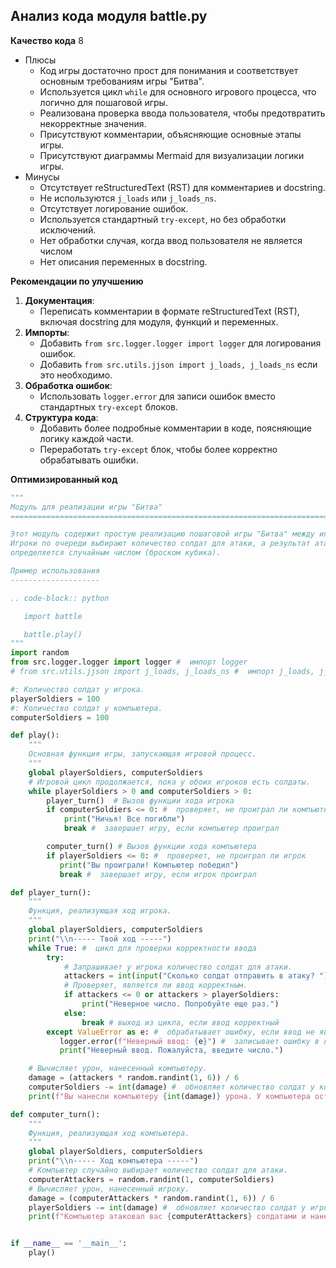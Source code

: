 ## Анализ кода модуля battle.py

**Качество кода**
8
-  Плюсы
    -   Код игры достаточно прост для понимания и соответствует основным требованиям игры "Битва".
    -   Используется цикл `while` для основного игрового процесса, что логично для пошаговой игры.
    -   Реализована проверка ввода пользователя, чтобы предотвратить некорректные значения.
    -   Присутствуют комментарии, объясняющие основные этапы игры.
    -  Присутствуют диаграммы Mermaid для визуализации логики игры.
-  Минусы
    -   Отсутствует reStructuredText (RST) для комментариев и docstring.
    -   Не используются `j_loads` или `j_loads_ns`.
    -   Отсутствует логирование ошибок.
    -   Используется стандартный `try-except`, но без обработки исключений.
    -   Нет обработки случая, когда ввод пользователя не является числом
    -   Нет описания переменных в docstring.

**Рекомендации по улучшению**
1.  **Документация**:
    -   Переписать комментарии в формате reStructuredText (RST), включая docstring для модуля, функций и переменных.
2.  **Импорты**:
    -   Добавить `from src.logger.logger import logger` для логирования ошибок.
    -   Добавить `from src.utils.jjson import j_loads, j_loads_ns` если это необходимо.
3.  **Обработка ошибок**:
    -   Использовать `logger.error` для записи ошибок вместо стандартных `try-except` блоков.
4.  **Структура кода**:
    -   Добавить более подробные комментарии в коде, поясняющие логику каждой части.
    -   Переработать `try-except` блок, чтобы более корректно обрабатывать ошибки.

**Оптимизированный код**
```python
"""
Модуль для реализации игры "Битва"
=========================================================================================

Этот модуль содержит простую реализацию пошаговой игры "Битва" между игроком и компьютером.
Игроки по очереди выбирают количество солдат для атаки, а результат атаки
определяется случайным числом (броском кубика).

Пример использования
--------------------

.. code-block:: python

   import battle

   battle.play()
"""
import random
from src.logger.logger import logger #  импорт logger
# from src.utils.jjson import j_loads, j_loads_ns #  импорт j_loads, j_loads_ns если это необходимо

#: Количество солдат у игрока.
playerSoldiers = 100
#: Количество солдат у компьютера.
computerSoldiers = 100

def play():
    """
    Основная функция игры, запускающая игровой процесс.
    """
    global playerSoldiers, computerSoldiers
    # Игровой цикл продолжается, пока у обоих игроков есть солдаты.
    while playerSoldiers > 0 and computerSoldiers > 0:
        player_turn()  # Вызов функции хода игрока
        if computerSoldiers <= 0: #  проверяет, не проиграл ли компьютер
            print("Ничья! Все погибли")
            break #  завершает игру, если компьютер проиграл

        computer_turn() # Вызов функции хода компьютера
        if playerSoldiers <= 0: #  проверяет, не проиграл ли игрок
           print("Вы проиграли! Компьютер победил")
           break #  завершает игру, если игрок проиграл

def player_turn():
    """
    Функция, реализующая ход игрока.
    """
    global playerSoldiers, computerSoldiers
    print("\\n----- Твой ход -----")
    while True: #  цикл для проверки корректности ввода
        try:
            # Запрашивает у игрока количество солдат для атаки.
            attackers = int(input("Сколько солдат отправить в атаку? "))
            # Проверяет, является ли ввод корректным.
            if attackers <= 0 or attackers > playerSoldiers:
                print("Неверное число. Попробуйте еще раз.")
            else:
                break # выход из цикла, если ввод корректный
        except ValueError as e: #  обрабатывает ошибку, если ввод не является числом
           logger.error(f"Неверный ввод: {e}") #  записывает ошибку в лог
           print("Неверный ввод. Пожалуйста, введите число.")

    # Вычисляет урон, нанесенный компьютеру.
    damage = (attackers * random.randint(1, 6)) / 6
    computerSoldiers -= int(damage) #  обновляет количество солдат у компьютера
    print(f"Вы нанесли компьютеру {int(damage)} урона. У компьютера осталось {computerSoldiers} солдат.")

def computer_turn():
    """
    Функция, реализующая ход компьютера.
    """
    global playerSoldiers, computerSoldiers
    print("\\n----- Ход компьютера -----")
    # Компьютер случайно выбирает количество солдат для атаки.
    computerAttackers = random.randint(1, computerSoldiers)
    # Вычисляет урон, нанесенный игроку.
    damage = (computerAttackers * random.randint(1, 6)) / 6
    playerSoldiers -= int(damage) #  обновляет количество солдат у игрока
    print(f"Компьютер атаковал вас {computerAttackers} солдатами и нанес {int(damage)} урона. У вас осталось {playerSoldiers} солдат.")


if __name__ == '__main__':
    play()